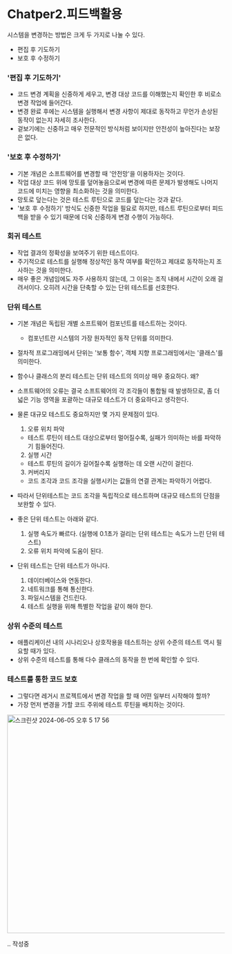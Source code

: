 # Chatper2.피드백활용

시스템을 변경하는 방법은 크게 두 가지로 나눌 수 있다.
- 편집 후 기도하기
- 보호 후 수정하기

### '편집 후 기도하기'
- 코드 변경 계획을 신중하게 세우고, 변경 대상 코드를 이해했는지 확인한 후 비로소 변경 작업에 들어간다.
- 변경 완료 후에는 시스템을 실행해서 변경 사항이 제대로 동작하고 무언가 손상된 동작이 없는지 자세히 조사한다. 
- 겉보기에는 신중하고 매우 전문적인 방식처럼 보이지만 안전성이 높아진다는 보장은 없다. 

### '보호 후 수정하기' 
- 기본 개념은 소프트웨어를 변경할 때 '안전망'을 이용하자는 것이다.
- 작업 대상 코드 위에 망토를 덮어놓음으로써 변경에 따른 문제가 발생해도 나머지 코드에 미치는 영향을 최소화하는 것을 의미한다.
- 망토로 덮는다는 것은 테스트 루틴으로 코드를 덮는다는 것과 같다. </br>
- '보호 후 수정하기' 방식도 신중한 작업을 필요로 하지만, 테스트 루틴으로부터 피드백을 받을 수 있기 때문에 더욱 신중하게 변경 수행이 가능하다.

### 회귀 테스트
- 작업 결과의 정확성을 보여주기 위한 테스트이다. 
- 주기적으로 테스트를 실행해 정상적인 동작 여부를 확인하고 제대로 동작하는지 조사하는 것을 의미한다. 
- 매우 좋은 개념임에도 자주 사용하지 않는데, 그 이유는 조직 내에서 시간이 오래 걸려서이다. 오히려 시간을 단축할 수 있는 단위 테스트를 선호한다. 

### 단위 테스트
- 기본 개념은 독립된 개별 소프트웨어 컴포넌트를 테스트하는 것이다.
  - 컴포넌트란 시스템의 가장 원자적인 동작 단위를 의미한다.
- 절차적 프로그래밍에서 단위는 '보통 함수', 객체 지향 프로그래밍에서는 '클래스'를 의미한다.
- 함수나 클래스의 분리 테스트는 단위 테스트의 의미상 매우 중요하다. 왜?
- 소프트웨어의 오류는 결국 소프트웨어의 각 조각들이 통합될 때 발생하므로, 좀 더 넓은 기능 영역을 포괄하는 대규모 테스트가 더 중요하다고 생각한다.
- 물론 대규모 테스트도 중요하지만 몇 가지 문제점이 있다.

  1. 오류 위치 파악
  - 테스트 루틴이 테스트 대상으로부터 멀어질수록, 실패가 의미하는 바를 파악하기 힘들어진다.
  2. 실행 시간
  - 테스트 루틴의 길이가 길어질수록 실행하는 데 오랜 시간이 걸린다.
  3. 커버리지
  - 코드 조각과 코드 조각을 실행시키는 값들의 연결 관계는 파악하기 어렵다.
 
- 따라서 단위테스트는 코드 조각을 독립적으로 테스트하며 대규모 테스트의 단점을 보완할 수 있다.
- 좋은 단위 테스트는 아래와 같다.
  1. 실행 속도가 빠르다. (실행에 0.1초가 걸리는 단위 테스트는 속도가 느린 단위 테스트)
  2. 오류 위치 파악에 도움이 된다.

- 단위 테스트는 단위 테스트가 아니다.
  1. 데이터베이스와 연동한다.
  2. 네트워크를 통해 통신한다.
  3. 파일시스템을 건드린다.
  4. 테스트 실행을 위해 특별한 작업을 같이 해야 한다.
    
### 상위 수준의 테스트
- 애플리케이션 내의 시나리오나 상호작용을 테스트하는 상위 수준의 테스트 역시 필요할 때가 있다.
- 상위 수준의 테스트를 통해 다수 클래스의 동작을 한 번에 확인할 수 있다.

### 테스트를 통한 코드 보호
- 그렇다면 레거시 프로젝트에서 변경 작업을 할 때 어떤 일부터 시작해야 할까?
- 가장 먼저 변경을 가할 코드 주위에 테스트 루틴을 배치하는 것이다.
<img width="505" alt="스크린샷 2024-06-05 오후 5 17 56" src="https://github.com/seungchan2/EffectivelyLegacyCode/assets/80672561/32ab8286-c98d-4bba-9e92-d95c1e38b10e">

.. 작성중
